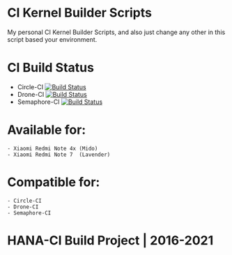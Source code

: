 # CI Kernel Builder Scripts

My personal CI Kernel Builder Scripts, and also just change any other in this script based your environment. 

# CI Build Status
- Circle-CI	[![Build Status](https://circleci.com/gh/Nicklas373/build_kernel.svg?style=svg)](https://circleci.com/gh/Nicklas373/build_kernel)
- Drone-CI	[![Build Status](https://cloud.drone.io/api/badges/drone-mirror/Drone-CI/status.svg)](https://cloud.drone.io/drone-mirror/Drone-CI)
- Semaphore-CI	[![Build Status](https://nicklas373.semaphoreci.com/badges/Semaphore-CI/branches/setup-semaphore.svg)](https://nicklas373.semaphoreci.com/badges/Semaphore-CI/branches/setup-semaphore.svg)

# Available for:
	- Xiaomi Redmi Note 4x (Mido)
	- Xiaomi Redmi Note 7  (Lavender)

# Compatible for:
	- Circle-CI
	- Drone-CI
	- Semaphore-CI

# HANA-CI Build Project | 2016-2021
